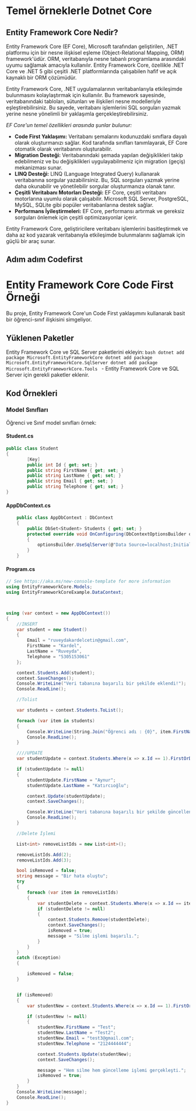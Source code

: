 # Temel örneklerle Dotnet Core

## Entity Framework Core Nedir?
Entity Framework Core (EF Core), Microsoft tarafından geliştirilen, .NET platformu için bir nesne ilişkisel eşleme (Object-Relational Mapping, ORM) framework'üdür. ORM, veritabanıyla nesne tabanlı programlama arasındaki uyumu sağlamak amacıyla kullanılır. Entity Framework Core, özellikle .NET Core ve .NET 5 gibi çeşitli .NET platformlarında çalışabilen hafif ve açık kaynaklı bir ORM çözümüdür.

Entity Framework Core, .NET uygulamalarının veritabanlarıyla etkileşimde bulunmasını kolaylaştırmak için kullanılır. Bu framework sayesinde, veritabanındaki tabloları, sütunları ve ilişkileri nesne modelleriyle eşleştirebilirsiniz. Bu sayede, veritabanı işlemlerini SQL sorguları yazmak yerine nesne yönelimli bir yaklaşımla gerçekleştirebilirsiniz.

_EF Core'un temel özellikleri arasında şunlar bulunur:_

- **Code First Yaklaşımı:** Veritabanı şemalarını kodunuzdaki sınıflara dayalı olarak oluşturmanızı sağlar. Kod tarafında sınıfları tanımlayarak, EF Core otomatik olarak veritabanını oluşturabilir.
- **Migration Desteği:** Veritabanındaki şemada yapılan değişiklikleri takip edebilmeniz ve bu değişiklikleri uygulayabilmeniz için migration (geçiş) mekanizması sunar.
- **LINQ Desteği:** LINQ (Language Integrated Query) kullanarak veritabanına sorgular yazabilirsiniz. Bu, SQL sorguları yazmak yerine daha okunabilir ve yönetilebilir sorgular oluşturmanıza olanak tanır.
- **Çeşitli Veritabanı Motorları Desteği:** EF Core, çeşitli veritabanı motorlarına uyumlu olarak çalışabilir. Microsoft SQL Server, PostgreSQL, MySQL, SQLite gibi popüler veritabanlarına destek sağlar.
- **Performans İyileştirmeleri:** EF Core, performansı artırmak ve gereksiz sorguları önlemek için çeşitli optimizasyonlar içerir.

Entity Framework Core, geliştiricilere veritabanı işlemlerini basitleştirmek ve daha az kod yazarak veritabanıyla etkileşimde bulunmalarını sağlamak için güçlü bir araç sunar.

## Adım adım Codefirst

# Entity Framework Core Code First Örneği

Bu proje, Entity Framework Core'un Code First yaklaşımını kullanarak basit bir öğrenci-sınıf ilişkisini simgeliyor.

## Yüklenen Paketler
 Entity Framework Core ve SQL Server paketlerini ekleyin:
    ```bash
    dotnet add package Microsoft.EntityFrameworkCore
    dotnet add package Microsoft.EntityFrameworkCore.SqlServer
    dotnet add package Microsoft.EntityFrameworkCore.Tools
    ```
    - Entity Framework Core ve SQL Server için gerekli paketler eklenir.

## Kod Örnekleri

### Model Sınıfları

Öğrenci ve Sınıf model sınıfları örnek:

#### Student.cs
```csharp
public class Student
{
        [Key]
        public int Id { get; set; }
        public string FirstName { get; set; }
        public string LastName { get; set; }
        public string Email { get; set; }
        public string Telephone { get; set; }
}
```
#### AppDbContext.cs
```csharp
    public class AppDbContext : DbContext
    {
        public DbSet<Student> Students { get; set; }
        protected override void OnConfiguring(DbContextOptionsBuilder optionsBuilder)
        {
            optionsBuilder.UseSqlServer(@"Data Source=localhost;Initial Catalog=Northwind;Integrated Security=True");
        }
    }
```

#### Program.cs
```csharp
// See https://aka.ms/new-console-template for more information
using EntityFrameworkCore.Models;
using EntityFrameworkCoreExample.DataContext;



using (var context = new AppDbContext())
{
    //INSERT
    var student = new Student()
    {
        Email = "ruveydakardelcetin@gmail.com",
        FirstName = "Kardel",
        LastName = "Ruveyda",
        Telephone = "5305153061"
    };

    context.Students.Add(student);
    context.SaveChanges();
    Console.WriteLine("Veri tabanına başarılı bir şekilde eklendi!");
    Console.ReadLine();

    //Tolist

    var students = context.Students.ToList();

    foreach (var item in students)
    {
        Console.WriteLine(String.Join("Öğrenci adı : {0}", item.FirstName));
        Console.ReadLine();
    }

    ////UPDATE
    var studentUpdate = context.Students.Where(x => x.Id == 1).FirstOrDefault();

    if (studentUpdate != null)
    {
        studentUpdate.FirstName = "Aynur";
        studentUpdate.LastName = "Katırcıoğlu";

        context.Update(studentUpdate);
        context.SaveChanges();

        Console.WriteLine("Veri tabanına başarılı bir şekilde güncellendi");
        Console.ReadLine();
    }

    //Delete İşlemi 

    List<int> removeListIds = new List<int>();

    removeListIds.Add(2);
    removeListIds.Add(3);

    bool isRemoved = false;
    string message = "Bir hata oluştu";
    try
    {
        foreach (var item in removeListIds)
        {
            var studentDelete = context.Students.Where(x => x.Id == item).FirstOrDefault();
            if (studentDelete != null)
            {
                context.Students.Remove(studentDelete);
                context.SaveChanges();
                isRemoved = true;
                message = "Silme işlemi başarılı.";
            }
        }
    }
    catch (Exception)
    {

        isRemoved = false;
    }


    if (isRemoved)
    {
        var studentNew = context.Students.Where(x => x.Id == 1).FirstOrDefault();

        if (studentNew != null)
        {
            studentNew.FirstName = "Test";
            studentNew.LastName = "Test2";
            studentNew.Email = "test3@gmail.com";
            studentNew.Telephone = "2124444444";

            context.Students.Update(studentNew);
            context.SaveChanges();

            message = "Hem silme hem güncelleme işlemi gerçekleşti.";
            isRemoved = true;
        }
    }
    Console.WriteLine(message);
    Console.ReadLine();
}
```




